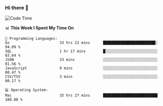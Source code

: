 ### Hi there 👋

<!--
**CrazyCollin/crazycollin** is a ✨ _special_ ✨ repository because its `README.md` (this file) appears on your GitHub profile.

Here are some ideas to get you started:

- 🔭 I’m currently working on ...
- 🌱 I’m currently learning ...
- 👯 I’m looking to collaborate on ...
- 🤔 I’m looking for help with ...
- 💬 Ask me about ...
- 📫 How to reach me: ...
- 😄 Pronouns: ...
- ⚡ Fun fact: ...
-->

<!--START_SECTION:waka-->
![Code Time](http://img.shields.io/badge/Code%20Time-3%2C307%20hrs%2053%20mins-blue)

📊 **This Week I Spent My Time On** 

```text
💬 Programming Languages: 
Go                       33 hrs 22 mins      ████████████████████████░   94.09 % 
SQL                      1 hr 17 mins        █░░░░░░░░░░░░░░░░░░░░░░░░   03.64 % 
JSON                     33 mins             ░░░░░░░░░░░░░░░░░░░░░░░░░   01.56 % 
JavaScript               9 mins              ░░░░░░░░░░░░░░░░░░░░░░░░░   00.47 % 
CSV/TSV                  3 mins              ░░░░░░░░░░░░░░░░░░░░░░░░░   00.17 % 

💻 Operating System: 
Mac                      35 hrs 27 mins      █████████████████████████   100.00 % 
```


<!--END_SECTION:waka-->
